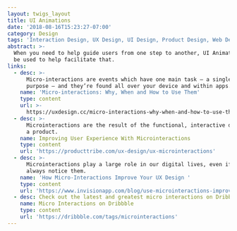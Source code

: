 ```yaml
---
layout: twigs_layout
title: UI Animations
date: '2018-08-16T15:23:27-07:00'
category: Design
tags: 'Interaction Design, UX Design, UI Design, Product Design, Web Design'
abstract: >-
  When you need to help guide users from one step to another, UI Animations can
  be used to help facilitate that. 
links:
  - desc: >-
      Micro-interactions are events which have one main task — a single
      purpose — and they’re found all over your device and within apps.
    name: 'Micro-interactions: Why, When and How to Use Them'
    type: content
    url: >-
      https://uxdesign.cc/micro-interactions-why-when-and-how-to-use-them-to-boost-the-ux-17094b3baaa0
  - desc: >-
      Microinteractions are the result of the functional, interactive details of
      a product.
    name: Improving User Experience With Microinteractions
    type: content
    url: 'https://producttribe.com/ux-design/ux-microinteractions'
  - desc: >-
      Microinteractions play a large role in our digital lives, even if we don’t
      always notice them. 
    name: 'How Micro-Interactions Improve Your UX Design '
    type: content
    url: 'https://www.invisionapp.com/blog/use-microinteractions-improve-ux-design/'
  - desc: Check out the latest and greatest micro interactions on Dribbble.
    name: Micro Interactions on Dribbble
    type: content
    url: 'https://dribbble.com/tags/microinteractions'
---
```



